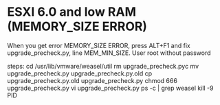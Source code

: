 # ESXI 6.0 and low RAM (MEMORY_SIZE ERROR)

When you get error MEMORY_SIZE ERROR, press ALT+F1 and fix upgrade_precheck.py, line MEM_MIN_SIZE.
User root without password

steps:
cd /usr/lib/vmware/weasel/util
rm upgrade_precheck.pyc
mv upgrade_precheck.py upgrade_precheck.py.old
cp upgrade_precheck.py.old upgrade_precheck.py
chmod 666 upgrade_precheck.py
vi upgrade_precheck.py 
ps -c | grep weasel 
kill -9 PID
